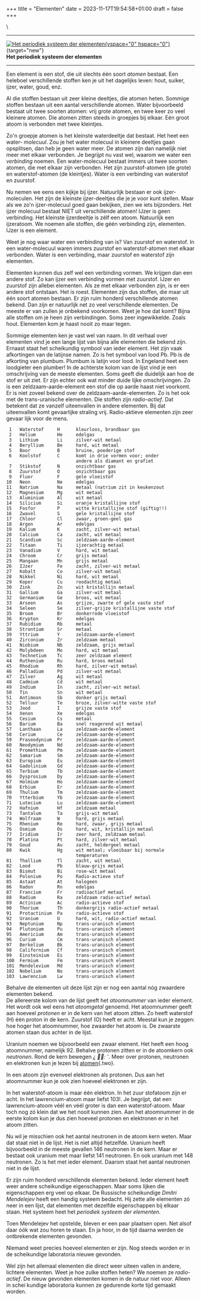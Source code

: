 +++
title = "Elementen"
date = 2023-11-17T19:54:58+01:00
draft = false
+++

\

  -----------------------------------------------------------------------
  [![Het periodiek systeem der
  elementen](plaatjes/elementen_small.jpg){vspace="0"
  hspace="0"}](plaatjes/elementen_big.jpg){target="new"}\
  **Het periodiek systeem der elementen**

  -----------------------------------------------------------------------

Een element is een stof, die uit slechts één soort *atomen* bestaat. Een
heleboel verschillende stoffen ken je uit het dagelijks leven: hout,
suiker, ijzer, water, goud, enz.

Al die stoffen bestaan uit zeer kleine deeltjes, die atomen heten.
Sommige stoffen bestaan uit een aantal verschillende atomen. Water
bijvoorbeeld bestaat uit twee soorten atomen: vrij grote atomen, en twee
keer zo veel kleinere atomen. Die atomen zitten steeds in groepjes bij
elkaar. Eén groot atoom is verbonden met twee kleintjes.

Zo\'n groepje atomen is het kleinste waterdeeltje dat bestaat. Het heet
een water- *molecuul*. Zou je het water molecuul in kleinere deeltjes
gaan opsplitsen, dan heb je geen water meer. De atomen zijn dan namelijk
niet meer met elkaar verbonden. Je begrijpt nu vast wel, waarom we water
een *verbinding* noemen. Een water-molecuul bestaat immers uit twee
soorten atomen, die met elkaar zijn verbonden. Het zijn zuurstof-atomen
(de grote) en waterstof-atomen (de kleintjes). Water is een verbinding
van waterstof en zuurstof.

Nu nemen we eens een kijkje bij ijzer. Natuurlijk bestaan er ook
ijzer-moleculen. Het zijn de kleinste ijzer-deeltjes die je je voor kunt
stellen. Maar als we zo\'n ijzer-molecuul goed gaan bekijken, zien we
iets bijzonders. Het ijzer molecuul bestaat NIET uit verschillende
atomen! IJzer is geen verbinding. Het kleinste ijzerdeeltje is zélf een
atoom. Natuurlijk een ijzeratoom. We noemen alle stoffen, die géén
verbinding zijn, elementen. IJzer is een element.

Weet je nog waar water een verbinding van is? Van zuurstof en waterstof.
In een water-molecuul waren immers zuurstof en waterstof-atomen met
elkaar verbonden. Water is een verbinding, maar zuurstof en waterstof
zijn elementen.

Elementen kunnen dus zelf wel een verbinding vormen. We krijgen dan een
andere stof. Zo kan ijzer een verbinding vormen met zuurstof. IJzer en
zuurstof zijn allebei elementen. Als ze met elkaar verbonden zijn, is er
een andere stof ontstaan. Het is roest. Elementen zijn dus stoffen, die
maar uit één soort atomen bestaan. Er zijn ruim honderd verschillende
atomen bekend. Dan zijn er natuurlijk net zo veel verschillende
elementen. De meeste er van zullen je onbekend voorkomen. Weet je hoe
dat komt? Bijna alle stoffen om je heen zijn verbindingen. Soms zeer
ingewikkelde. Zoals hout. Elementen kom je haast nooit zo maar tegen.

Sommige elementen ken je vast wel van naam. In dit verhaal over
elementen vind je een lange lijst van bijna alle elementen die bekend
zijn. Ernaast staat het scheikundig symbool van ieder element. Het zijn
vaak afkortingen van de latijnse namen. Zo is het symbool van lood Pb.
Pb is de afkorting van plumbum. Plumbum is latijn voor lood. In Engeland
heet een loodgieter een plumber! In de achterste kolom van de lijst vind
je een omschrijving van de meeste elementen. Soms geeft die duidelijk
aan hoe de stof er uit ziet. Er zijn echter ook wat minder duide lijke
omschrijvingen. Zo is een zeldzaam-aarde-element een stof die op aarde
haast niet voorkomt. Er is niet zoveel bekend over de
zeldzaam-aarde-elementen. Zo is het ook met de trans-uranische
elementen. Die stoffen zijn *radio-actief*. Dat betekent dat ze vanzelf
uiteenvallen in andere elementen. Bij dat uiteenvallen komt gevaarlijke
straling vrij. Radio-aktieve elementen zijn zeer gevaar lijk voor de
mens.


     1   Waterstof     H      kleurloos, brandbaar gas 
     2   Helium        He     edelgas 
     3   Lithium       Li     zilver-wit metaal 
     4   Beryllium     Be     hard, wit metaal 
     5   Boor          B      bruine, poederige stof 
     6   Koolstof      C      komt in drie vormen voor; onder 
                              andere als diamant en grafiet 
     7   Stikstof      N      onzichtbaar gas 
     8   Zuurstof      O      onzichtbaar gas 
     9   Fluor         F      gele vloeistof 
    10   Neon          Ne     edelgas 
    11   Natrium       Na     metaal (natrium zit in keukenzout 
    12   Magnesium     Mg     wit metaal 
    13   Aluminium     Al     wit metaal 
    14   Silicium      Si     oranje kristallijne stof 
    15   Fosfor        P      witte kristallijne stof (giftig!!) 
    16   Zwavel        S      gele kristallijne stof 
    17   Chloor        Cl     zwaar, groen-geel gas 
    18   Argon         Ar     edelgas 
    19   Kalium        K      zacht, zilver-wit metaal 
    20   Calcium       Ca     zacht, wit metaal 
    21   Scandium      Sc     zeldzaam-aarde-element 
    22   Titaan        Ti     ijzerachtig metaal 
    23   Vanadium      V      hard, wit metaal 
    24   Chroom        Cr     grijs metaal 
    25   Mangaan       Mn     grijs metaal 
    26   IJzer         Fe     zacht, zilver-wit metaal 
    27   Kobalt        Co     zilver-wit metaal 
    28   Nikkel        Ni     hard, wit metaal 
    29   Koper         Cu     roodachtig metaal 
    30   Zink          Zn     wit kristallijn metaal 
    31   Gallium       Ga     zilver-wit metaal 
    32   Germanium     Ge     broos, wit metaal 
    33   Arseen        As     grijze, zwarte of gele vaste stof 
    34   Seleen        Se     zilver-grijze kristallijne vaste stof 
    35   Broom         Br     donkerrode vloeistof 
    36   Krypton       Kr     edelgas 
    37   Rubidium      Rb     metaal 
    38   Strontium     Sr     metaal 
    39   Yttrium       Y      zeldzaam-aarde-element 
    40   Zirconium     Zr     zeldzaam metaal 
    41   Niobium       Nb     zeldzaam, grijs metaal 
    42   Molybdeen     Mo     hard, wit metaal 
    43   Technetium    Tc     zeer zeldzaam element 
    44   Ruthenium     Ru     hard, broos metaal 
    45   Rhodium       Rh     hard, zilver-wit metaal 
    46   Palladium     Pd     zilver-wit metaal 
    47   Zilver        Ag     wit metaal 
    48   Cadmium       Cd     wit metaal 
    49   Indium        In     zacht, zilver-wit metaal 
    50   Tin           Sn     wit metaal 
    51   Antimoon      Sb     donker grijs metaal 
    52   Telluur       Te     broze, zilver-witte vaste stof 
    53   Jood          I      grijze vaste stof 
    54   Xenon         Xe     edelgas 
    55   Cesium        Cs     metaal 
    56   Barium        Ba     snel reagerend wit metaal 
    57   Lanthaan      La     zeldzaam-aarde-element 
    58   Cerium        Ce     zeldzaam-aarde-element 
    59   Praseodynium  Pr     zeldzaam-aarde-element 
    60   Neodymium     Nd     zeldzaam-aarde-element 
    61   Promethium    Pm     zeldzaam-aarde-element 
    62   Samarium      Sm     zeldzaam-aarde-element 
    63   Europium      Eu     zeldzaam-aarde-element 
    64   Gadolinium    Gd     zeldzaam-aarde-element 
    65   Terbium       Tb     zeldzaam-aarde-element 
    66   Dysprosium    Dy     zeldzaam-aarde-element 
    67   Holmium       Ho     zeldzaam-aarde-element 
    68   Erbium        Er     zeldzaam-aarde-element 
    69   Thulium       Tm     zeldzaam-aarde-element 
    70   Ytterbium     Yb     zeldzaam-aarde-element 
    71   Lutecium      Lu     zeldzaam-aarde-element 
    72   Hafnium       Hf     zeldzaam metaal 
    73   Tantalum      Ta     grijs-wit metaal 
    74   Wolfraam      W      hard, grijs metaal 
    75   Rhenium       Re     hard, zwaar, grijs metaal 
    76   Osmium        Os     hard, wit, kristallijn metaal 
    77   Iridium       Ir     zeer hard, zeldzaam metaal 
    78   Platina       Pt     hard, zilver-wit metaal 
    79   Goud          Au     zacht, heldergeel metaal 
    80   Kwik          Hg     wit metaal; vloeibaar bij normale 
                              temperaturen 
    81   Thallium      Tl     zacht, wit metaal 
    82   Lood          Pb     blauw-grijs metaal 
    83   Bismut        Bi     rose-wit metaal 
    84   Polonium      Po     Radio-actieve stof 
    85   Astaat        At     halogeen 
    86   Radon         Rn     edelgas 
    87   Francium      Fr     radioactief metaal 
    88   Radium        Ra     zeldzaam radio-actief metaal 
    89   Actinium      Ac     radio-actieve stof 
    90   Thorium       Th     donkergrijs radio-actief metaal 
    91   Protactinium  Pa     radio-actieve stof 
    92   Uranium       U      hard, wit, radio-actief metaal 
    93   Neptunium     Np     trans-uranisch element 
    94   Plutonium     Pu     trans-uranisch element 
    95   Americium     Am     trans-uranisch element 
    96   Curium        Cm     trans-uranisch element 
    97   Berkelium     Bk     trans-uranisch element 
    98   Californium   Cf     trans-uranisch element 
    99   Einsteinium   Es     trans-uranisch element 
    100  Fermium       Fm     trans-uranisch element 
    101  Mendelevium   Md     trans-uranisch element 
    102  Nobelium      No     trans-uranisch element 
    103  Lawrencium    Lw     trans-uranisch element 

Behalve de elementen uit deze lijst zijn er nog een aantal nóg zwaardere
elementen bekend.\
De allereerste kolom van de lijst geeft het *atoomnummer* van ieder
element. Het wordt ook wel eens het *atoomgetal* genoemd. Het
atoomnummer geeft aan hoeveel *protonen* er in de kern van het atoom
zitten. Zo heeft waterstof (H) één proton in de kern. Zuurstof (O) heeft
er acht. Meestal kun je zeggen: hoe hoger het atoomnummer, hoe zwaarder
het atoom is. De zwaarste atomen staan dus achter in de lijst.

Uranium noemen we bijvoorbeeld een zwaar element. Het heeft een hoog
atoomnummer, namelijk 92. Behalve protonen zitten er in de atoomkern ook
*neutronen*. Rond de kern bewegen *¿ : '*. Meer over protonen, neutronen
en elektronen kun je lezen bij [atomen](atomen.html){.two}.

In een atoom zijn evenveel elektronen als protonen. Dus aan het
atoomnummer kun je ook zien hoeveel elektronen er zijn.

In het waterstof-atoom is maar één elektron. In het zuur stofatoom zijn
er acht. In het lawrencium-atoom maar liefst 103!. Je begrijpt, dat een
lawrencium-atoom véél en véél groter is dan een waterstof-atoom. Maar
toch nog zó klein dat we het nooit kunnen zien. Aan het atoomnummer in
de eerste kolom kun je dus zien hoeveel protonen en elektronen er in het
atoom zitten.

Nu wil je misschien ook het aantal neutronen in de atoom kern weten.
Maar dat staat niet in de lijst. Het is niet altijd hetzelfde. Uranium
heeft bijvoorbeeld in de meeste gevallen 146 neutronen in de kern. Maar
er bestaat ook uranium met maar liefst 141 neutronen. En ook uranium met
148 neutronen. Zo is het met ieder element. Daarom staat het aantal
neutronen niet in de lijst.

Er zijn ruim honderd verschillende elementen bekend. Ieder element heeft
weer andere scheikundige eigenschappen. Maar soms lijken die
eigenschappen erg veel op elkaar. De Russische scheikundige *Dmitri
Mendelejev* heeft een handig systeem bedacht. Hij zette alle elementen
zó neer in een lijst, dat elementen met dezelfde eigenschappen bij
elkaar staan. Het systeem heet het *periodiek systeem der elementen*.

Toen Mendelejev het opstelde, bleven er een paar plaatsen open. Net
alsof daar óók wat zou horen te staan. En ja hoor, in de tijd daarna
werden de ontbrekende elementen gevonden.

Niemand weet precies hoeveel elementen er zijn. Nog steeds worden er in
de scheikundige laboratoria nieuwe gevonden.

Wel zijn het allemaal elementen die direct weer uiteen vallen in andere,
lichtere elementen. Weet je hoe zulke stoffen heten? We noemen ze
*radio-actief*. De nieuw gevonden elementen komen in de natuur niet
voor. Alleen in schei kundige laboratoria kunnen ze gedurende korte tijd
gemaakt worden.
